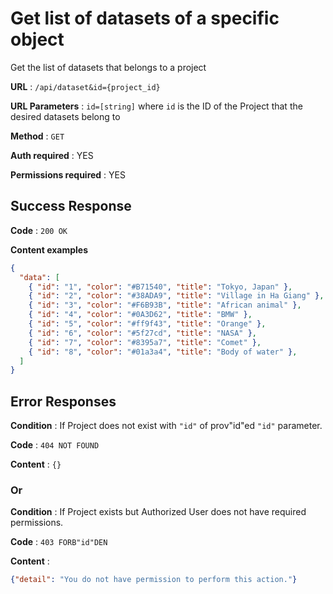 # Get list of datasets of a specific object

Get the list of datasets that belongs to a project

**URL** : `/api/dataset&id={project_id}`

**URL Parameters** : `id=[string]` where `id` is the ID of the Project that the desired datasets belong to

**Method** : `GET`

**Auth required** : YES

**Permissions required** : YES

## Success Response

**Code** : `200 OK`

**Content examples**

```json
{
  "data": [
    { "id": "1", "color": "#B71540", "title": "Tokyo, Japan" },
    { "id": "2", "color": "#38ADA9", "title": "Village in Ha Giang" },
    { "id": "3", "color": "#F6B93B", "title": "African animal" },
    { "id": "4", "color": "#0A3D62", "title": "BMW" },
    { "id": "5", "color": "#ff9f43", "title": "Orange" },
    { "id": "6", "color": "#5f27cd", "title": "NASA" },
    { "id": "7", "color": "#8395a7", "title": "Comet" },
    { "id": "8", "color": "#01a3a4", "title": "Body of water" },
  ]
}
```

## Error Responses

**Condition** : If Project does not exist with `"id"` of prov"id"ed `"id"` parameter.

**Code** : `404 NOT FOUND`

**Content** : `{}`

### Or

**Condition** : If Project exists but Authorized User does not have required
permissions.

**Code** : `403 FORB"id"DEN`

**Content** :

```json
{"detail": "You do not have permission to perform this action."}
```
